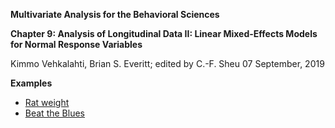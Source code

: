**Multivariate Analysis for the Behavioral Sciences**

**Chapter 9: Analysis of Longitudinal Data II: Linear Mixed-Effects Models for Normal
Response Variables**

Kimmo Vehkalahti, Brian S. Everitt; edited by C.-F. Sheu
07 September, 2019

**Examples**
 - [Rat weight](Rat_weight.md)
 - [Beat the Blues](BtheB.md)
